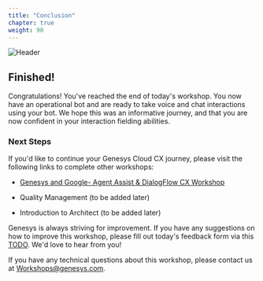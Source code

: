 ```yaml
---
title: "Conclusion"
chapter: true
weight: 90
---
```


![Header](/images/Conclusion.jpg)

## Finished!

Congratulations! You've reached the end of today's workshop. You now have an operational bot and are ready to take voice and chat interactions using your bot. We hope this was an informative journey, and that you are now confident in your interaction fielding abilities.  

### Next Steps
If you'd like to continue your Genesys Cloud CX journey, please visit the following links to complete other workshops:

* [Genesys and Google- Agent Assist & DialogFlow CX Workshop](https://workshop.genesys.com/workshops/DialogFlowCXandAgentAssist/) <br>

* Quality Management (to be added later) <br>

* Introduction to Architect (to be added later) <br>

Genesys is always striving for improvement. If you have any suggestions on how to improve this workshop, please fill out today's feedback form via this [TODO](TODO). We'd love to hear from you!

If you have any technical questions about this workshop, please contact us at Workshops@genesys.com.